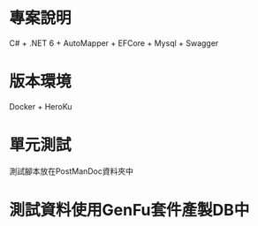 # 專案說明
C# + .NET 6 + AutoMapper + EFCore + Mysql + Swagger

# 版本環境
Docker + HeroKu 

# 單元測試
測試腳本放在PostManDoc資料夾中

# 測試資料使用GenFu套件產製DB中
